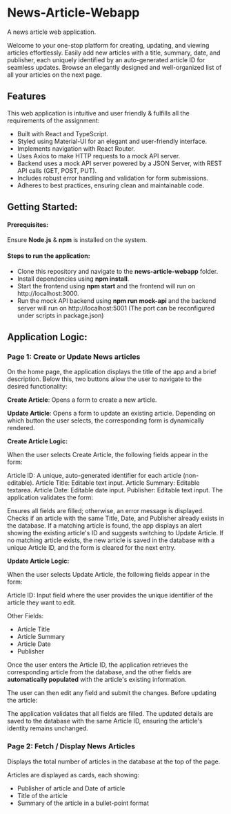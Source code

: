 # News-Article-Webapp
A news article web application. 

Welcome to your one-stop platform for creating, updating, and viewing articles effortlessly.
Easily add new articles with a title, summary, date, and publisher, each uniquely identified by an auto-generated article ID for seamless updates.
Browse an elegantly designed and well-organized list of all your articles on the next page.

## Features
This web application is intuitive and user friendly & fulfills all the requirements of the assignment:

* Built with React and TypeScript.
* Styled using Material-UI for an elegant and user-friendly interface.
* Implements navigation with React Router.
* Uses Axios to make HTTP requests to a mock API server.
* Backend uses a mock API server powered by a JSON Server, with REST API calls (GET, POST, PUT).
* Includes robust error handling and validation for form submissions.
* Adheres to best practices, ensuring clean and maintainable code.

## Getting Started:

#### Prerequisites:
Ensure **Node.js** & **npm** is installed on the system. 

#### Steps to run the application:
* Clone this repository and navigate to the **news-article-webapp** folder. 
* Install dependencies using **npm install**. 
* Start the frontend using **npm start** and the frontend will run on http://localhost:3000. 
* Run the mock API backend using **npm run mock-api** and the backend server will run on http://localhost:5001 (The port can be reconfigured under scripts in package.json)


## Application Logic:

### Page 1: Create or Update News articles
On the home page, the application displays the title of the app and a brief description. Below this, two buttons allow the user to navigate to the desired functionality:

**Create Article**: Opens a form to create a new article.

**Update Article**: Opens a form to update an existing article.
Depending on which button the user selects, the corresponding form is dynamically rendered.

**Create Article Logic:**

When the user selects Create Article, the following fields appear in the form:

Article ID: A unique, auto-generated identifier for each article (non-editable).
Article Title: Editable text input.
Article Summary: Editable textarea.
Article Date: Editable date input.
Publisher: Editable text input.
The application validates the form:

Ensures all fields are filled; otherwise, an error message is displayed.
Checks if an article with the same Title, Date, and Publisher already exists in the database. If a matching article is found, the app displays an alert showing the existing article's ID and suggests switching to Update Article.
If no matching article exists, the new article is saved in the database with a unique Article ID, and the form is cleared for the next entry.

**Update Article Logic:**

When the user selects Update Article, the following fields appear in the form:

Article ID: Input field where the user provides the unique identifier of the article they want to edit.

Other Fields:
* Article Title
* Article Summary
* Article Date
* Publisher
  
Once the user enters the Article ID, the application retrieves the corresponding article from the database, and the other fields are **automatically populated** with the article's existing information.

The user can then edit any field and submit the changes. Before updating the article:

The application validates that all fields are filled.
The updated details are saved to the database with the same Article ID, ensuring the article's identity remains unchanged.



### Page 2: Fetch / Display News Articles
Displays the total number of articles in the database at the top of the page.

Articles are displayed as cards, each showing:
* Publisher of article and Date of article
* Title of the article
* Summary of the article in a bullet-point format

